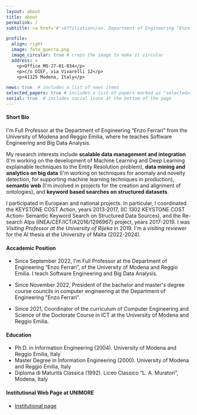 ```yaml
---
layout: about
title: about
permalink: /
subtitle: <a href='#'>Affiliation</a>. Department of Engineering "Enzo Ferrari", UNIMORE, Italy

profile:
  align: right
  image: foto_guerra.png
  image_circular: true # crops the image to make it circular
  address: >
    <p>Office MO-27-01-034</p>
    <p>c/o DIEF, via Vivarelli 12</p>
    <p>41125 Modena, Italy</p>

news: true  # includes a list of news items
selected_papers: true # includes a list of papers marked as "selected={true}"
social: true  # includes social icons at the bottom of the page
---
```

#### Short Bio

I'm Full Professor at the Department of Engineering “Enzo Ferrari” from the University of Modena and Reggio Emilia, where he teaches Software Engineering and Big Data Analysis. 

My research interests include **scalable data management and integration** (I'm working on the development of Machine Learning and Deep Learning explainable techniques to the Entity Resolution problem), **data mining and analytics on big data** (I'm working on techniques for anomaly and novelty detection, for supporting machine learning techniques in production), **semantic web** (I'm  involved in projects for the creation and alignment of ontologies), and  **keyword based searches on structured datasets**. 

I participated in European and national projects. In particular, I coordinated the KEYSTONE COST Action, years 2013-2017, (IC 1302 KEYSTONE COST Action– Semantic Keyword Search on Structured Data Sources), and the Re-search Alps (INEA/CEF/ICT/A2016/1296967) project, years 2017-2019. I was *Visiting Professor at the University of Rijeka* in 2019. I'm a *visiting reviewer* for the AI thesis at the University of Malta (2022-2024).

#### Accademic Position

- Since September 2022, I'm Full Professor at the Department of Engineering “Enzo Ferrari”, of the University of Modena and Reggio Emilia.  I teach Software Engineering and Big Data Analysis.

- Since November 2022, President of the bachelor and master's degree course councils in computer engineering at the Department of Engineering "Enzo Ferrari".

- Since 2021, Coordinator of the curriculum of Computer Engineering and Science of the Doctorate Course in ICT at the University of Modena and Reggio Emilia.




#### Education

- Ph.D. in Information Engineering (2004). University of Modena and Reggio Emilia, Italy
- Master Degree in Information Engineering (2000). University of Modena and Reggio Emilia, Italy
- Diploma di Maturità Classica (1992). Liceo Classico “L. A. Muratori”, Modena, Italy


#### Institutional Web Page at UNIMORE

- [Institutional page](http://personale.unimore.it/Rubrica/Dettaglio/fguerra)


<!--Write your biography here. Tell the world about yourself. Link to your favorite [subreddit](http://reddit.com). You can put a picture in, too. The code is already in, just name your picture `prof_pic.jpg` and put it in the `img/` folder.

Put your address / P.O. box / other info right below your picture. You can also disable any these elements by editing `profile` property of the YAML header of your `_pages/about.md`. Edit `_bibliography/papers.bib` and Jekyll will render your [publications page](/al-folio/publications/) automatically.

Link to your social media connections, too. This theme is set up to use [Font Awesome icons](http://fortawesome.github.io/Font-Awesome/) and [Academicons](https://jpswalsh.github.io/academicons/), like the ones below. Add your Facebook, Twitter, LinkedIn, Google Scholar, or just disable all of them.-->
